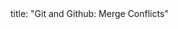 <frontmatter>
title: "Git and Github: Merge Conflicts"
</frontmatter>

<include src="index-body.md" boilerplate />
